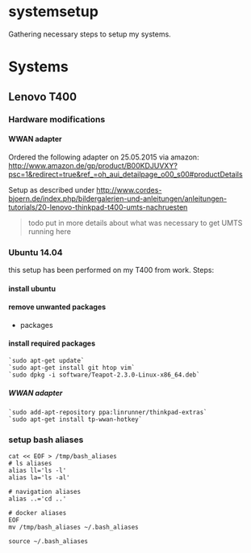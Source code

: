 # systemsetup
Gathering necessary steps to setup my systems.

# Systems

## Lenovo T400

### Hardware modifications

#### WWAN adapter

Ordered the following adapter on 25.05.2015 via amazon:
http://www.amazon.de/gp/product/B00KDJUVXY?psc=1&redirect=true&ref_=oh_aui_detailpage_o00_s00#productDetails

Setup as described under http://www.cordes-bjoern.de/index.php/bildergalerien-und-anleitungen/anleitungen-tutorials/20-lenovo-thinkpad-t400-umts-nachruesten

> todo put in more details about what was necessary to get UMTS running here

### Ubuntu 14.04

this setup has been performed on my T400 from work.
Steps:

#### install ubuntu

#### remove unwanted packages

* packages

#### install required packages

    `sudo apt-get update`
    `sudo apt-get install git htop vim`
    `sudo dpkg -i software/Teapot-2.3.0-Linux-x86_64.deb`

##### WWAN adapter

    `sudo add-apt-repository ppa:linrunner/thinkpad-extras`
    `sudo apt-get install tp-wwan-hotkey`

### setup bash aliases

    cat << EOF > /tmp/bash_aliases
    # ls aliases
    alias ll='ls -l'
    alias la='ls -al'

    # navigation aliases
    alias ..='cd ..'

    # docker aliases
    EOF
    mv /tmp/bash_aliases ~/.bash_aliases
    
    source ~/.bash_aliases
